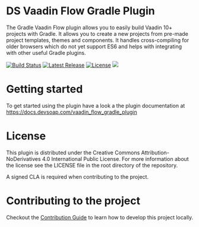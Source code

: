 # DS Vaadin Flow Gradle Plugin

The Gradle Vaadin Flow plugin allows you to easily build Vaadin 10+ projects with Gradle. It allows you to create a new 
projects from pre-made project templates, themes and components. It handles cross-compiling for older browsers which do 
not yet support ES6 and helps with integrating with other useful Gradle plugins.

[![Build Status](https://api.travis-ci.org/devsoap/ds-gradle-vaadin.svg?branch=master)](https://travis-ci.org/devsoap/ds-gradle-vaadin)
[![Latest Release](https://img.shields.io/github/release/devsoap/ds-gradle-vaadin.svg)](https://plugins.gradle.org/plugin/com.devsoap.vaadin-flow)
[![License](https://img.shields.io/github/license/devsoap/ds-gradle-vaadin.svg)](https://creativecommons.org/licenses/by-nd/4.0/)
[![](https://hits.devsoap.com/hit/ds-gradle-vaadin-github.png)](https://devsoap.com)

# Getting started

To get started using the plugin have a look a the plugin documentation at https://docs.devsoap.com/vaadin_flow_gradle_plugin

# License

This plugin is distributed under the Creative Commons Attribution-NoDerivatives 4.0 International Public License. For more 
information about the license see the LICENSE file in the root directory of the repository. 

A signed CLA is required when contributing to the project.

# Contributing to the project

Checkout the [Contribution Guide](CONTRIBUTING.md) to learn how to develop this project locally.

